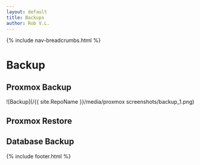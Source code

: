 ```yaml
---
layout: default
title: Backups
author: Rob V.L.
---
```


{% include nav-breadcrumbs.html %}

# Backup

## Proxmox Backup

![Backup](/{{ site.RepoName }}/media/proxmox screenshots/backup_1.png)

## Proxmox Restore
## Database Backup



{% include footer.html %}
